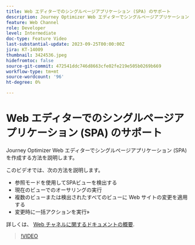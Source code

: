 ```yaml
---
title: Web エディターでのシングルページアプリケーション (SPA) のサポート
description: Journey Optimizer Web エディターでシングルページアプリケーション (SPA) を作成する方法を説明します。
feature: Web Channel
role: Developer
level: Intermediate
doc-type: Feature Video
last-substantial-update: 2023-09-25T00:00:00Z
jira: KT-14009
thumbnail: 3424536.jpeg
hidefromtoc: false
source-git-commit: 472541ddc746d8663cfe02fe219e505b0269b669
workflow-type: tm+mt
source-wordcount: '96'
ht-degree: 0%

---
```



# Web エディターでのシングルページアプリケーション (SPA) のサポート

Journey Optimizer Web エディターでシングルページアプリケーション (SPA) を作成する方法を説明します。

このビデオでは、次の方法を説明します。

* 参照モードを使用してSPAビューを検出する
* 現在のビューでのオーサリングの実行
* 複数のビューまたは検出されたすべてのビューに Web サイトの変更を適用する
* 変更時に一括アクションを実行»

詳しくは、 [Web チャネルに関するドキュメントの概要](https://experienceleague.adobe.com/docs/journey-optimizer/using/web/get-started-web.html).

>[!VIDEO](https://video.tv.adobe.com/v/3424536/?learn=on)
